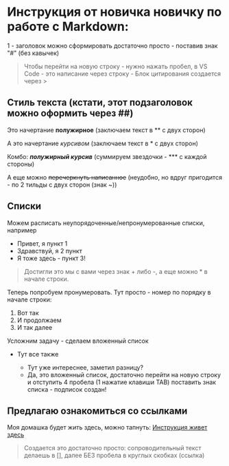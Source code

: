 # Инструкция от новичка новичку по работе с Markdown:
1 - заголовок можно сформировать достаточно просто - поставив знак "#" (без кавычек)


>Чтобы перейти на новую строку - нужно нажать пробел, в VS Code - это написание через строку - Блок цитирования создается через >

## Стиль текста (кстати, этот подзаголовок можно оформить через ##)
Это начертание **полужирное** (заключаем текст в ** с двух сторон)

А это начертание *курсивом* (заключаем текст в * с двух сторон)

Комбо: ***полужирный курсив*** (суммируем звездочки - *** с каждой стороны)

А еще можно ~~перечеркнуть написанное~~ (неудобно, но вдруг пригодится - по 2 тильды с двух сторон (знак ~))

## Списки

Можем расписать неупорядоченные/непронумерованные списки, например
- Привет, я пункт 1
- Здравствуй, я 2 пункт
- Я тоже здесь - пункт 3!
> Достигли это мы с вами через знак + либо -, а еще можно * в начале строки.

Теперь попробуем пронумеровать. Тут просто - номер по порядку в начале строки:
1. Вот так
2. И продолжаем
3. И так далее

Усложним задачу - сделаем вложенный список

* Тут все также
    
    * Тут уже интереснее, заметил разницу?
    * Да, это вложенный список, достаточно перейти на новую строку и отступить 4 пробела (1 нажатие клавиши TAB) поставить знак списка - подписок создан!

## Предлагаю ознакомиться со ссылками

Моя домашка будет жить здесь, можно тапнуть: [Инструкция живет здесь](https://gb.ru/lessons/229053/homework)
>Создается это достаточно просто: сопроводительный текст делаешь в [], далее БЕЗ пробела в круглых скобках (ссылка)


